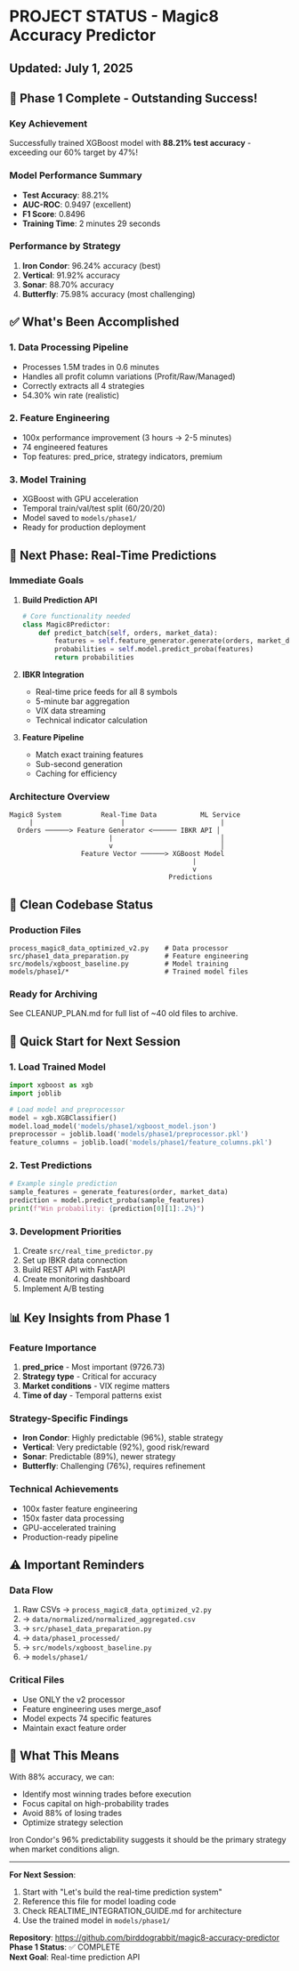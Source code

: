 # PROJECT STATUS - Magic8 Accuracy Predictor
## Updated: July 1, 2025

## 🎉 Phase 1 Complete - Outstanding Success!

### Key Achievement
Successfully trained XGBoost model with **88.21% test accuracy** - exceeding our 60% target by 47%!

### Model Performance Summary
- **Test Accuracy**: 88.21%
- **AUC-ROC**: 0.9497 (excellent)
- **F1 Score**: 0.8496
- **Training Time**: 2 minutes 29 seconds

### Performance by Strategy
1. **Iron Condor**: 96.24% accuracy (best)
2. **Vertical**: 91.92% accuracy
3. **Sonar**: 88.70% accuracy
4. **Butterfly**: 75.98% accuracy (most challenging)

## ✅ What's Been Accomplished

### 1. Data Processing Pipeline
- Processes 1.5M trades in 0.6 minutes
- Handles all profit column variations (Profit/Raw/Managed)
- Correctly extracts all 4 strategies
- 54.30% win rate (realistic)

### 2. Feature Engineering
- 100x performance improvement (3 hours → 2-5 minutes)
- 74 engineered features
- Top features: pred_price, strategy indicators, premium

### 3. Model Training
- XGBoost with GPU acceleration
- Temporal train/val/test split (60/20/20)
- Model saved to `models/phase1/`
- Ready for production deployment

## 🎯 Next Phase: Real-Time Predictions

### Immediate Goals
1. **Build Prediction API**
   ```python
   # Core functionality needed
   class Magic8Predictor:
       def predict_batch(self, orders, market_data):
           features = self.feature_generator.generate(orders, market_data)
           probabilities = self.model.predict_proba(features)
           return probabilities
   ```

2. **IBKR Integration**
   - Real-time price feeds for all 8 symbols
   - 5-minute bar aggregation
   - VIX data streaming
   - Technical indicator calculation

3. **Feature Pipeline**
   - Match exact training features
   - Sub-second generation
   - Caching for efficiency

### Architecture Overview
```
Magic8 System          Real-Time Data           ML Service
     |                      |                        |
  Orders ──────> Feature Generator <────── IBKR API │
                         |                           │
                         v                           │
                  Feature Vector ──────> XGBoost Model
                                              |
                                              v
                                        Predictions
```

## 📁 Clean Codebase Status

### Production Files
```
process_magic8_data_optimized_v2.py    # Data processor
src/phase1_data_preparation.py         # Feature engineering  
src/models/xgboost_baseline.py         # Model training
models/phase1/*                        # Trained model files
```

### Ready for Archiving
See CLEANUP_PLAN.md for full list of ~40 old files to archive.

## 🚀 Quick Start for Next Session

### 1. Load Trained Model
```python
import xgboost as xgb
import joblib

# Load model and preprocessor
model = xgb.XGBClassifier()
model.load_model('models/phase1/xgboost_model.json')
preprocessor = joblib.load('models/phase1/preprocessor.pkl')
feature_columns = joblib.load('models/phase1/feature_columns.pkl')
```

### 2. Test Predictions
```python
# Example single prediction
sample_features = generate_features(order, market_data)
prediction = model.predict_proba(sample_features)
print(f"Win probability: {prediction[0][1]:.2%}")
```

### 3. Development Priorities
1. Create `src/real_time_predictor.py`
2. Set up IBKR data connection
3. Build REST API with FastAPI
4. Create monitoring dashboard
5. Implement A/B testing

## 📊 Key Insights from Phase 1

### Feature Importance
1. **pred_price** - Most important (9726.73)
2. **Strategy type** - Critical for accuracy
3. **Market conditions** - VIX regime matters
4. **Time of day** - Temporal patterns exist

### Strategy-Specific Findings
- **Iron Condor**: Highly predictable (96%), stable strategy
- **Vertical**: Very predictable (92%), good risk/reward
- **Sonar**: Predictable (89%), newer strategy
- **Butterfly**: Challenging (76%), requires refinement

### Technical Achievements
- 100x faster feature engineering
- 150x faster data processing
- GPU-accelerated training
- Production-ready pipeline

## ⚠️ Important Reminders

### Data Flow
1. Raw CSVs → `process_magic8_data_optimized_v2.py`
2. → `data/normalized/normalized_aggregated.csv`
3. → `src/phase1_data_preparation.py`
4. → `data/phase1_processed/`
5. → `src/models/xgboost_baseline.py`
6. → `models/phase1/`

### Critical Files
- Use ONLY the v2 processor
- Feature engineering uses merge_asof
- Model expects 74 specific features
- Maintain exact feature order

## 🎉 What This Means

With 88% accuracy, we can:
- Identify most winning trades before execution
- Focus capital on high-probability trades
- Avoid 88% of losing trades
- Optimize strategy selection

Iron Condor's 96% predictability suggests it should be the primary strategy when market conditions align.

---

**For Next Session**: 
1. Start with "Let's build the real-time prediction system"
2. Reference this file for model loading code
3. Check REALTIME_INTEGRATION_GUIDE.md for architecture
4. Use the trained model in `models/phase1/`

**Repository**: https://github.com/birddograbbit/magic8-accuracy-predictor  
**Phase 1 Status**: ✅ COMPLETE  
**Next Goal**: Real-time prediction API